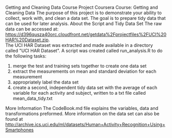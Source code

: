 Getting and Cleaning Data Course Project
Coursera Course: Getting and Cleaning Data
The purpose of this project is to demonstrate your ability to collect, work with, and clean a data set.  The goal is to prepare tidy data that can be used for later analysis.
About the Script and Tidy Data Set
The raw data can be accessed at: https://d396qusza40orc.cloudfront.net/getdata%2Fprojectfiles%2FUCI%20HAR%20Dataset.zip.  
The UCI HAR Dataset was extracted and made available in a directory called "UCI HAR Dataset".
A script was created called run_analysis.R to do the following tasks:
  1. merge the test and training sets together to create one data set
  2. extract the measurements on mean and standard deviation for each measurement
  3. appropriately label the data set
  4. create a second, independent tidy data set with the average of each variable for each activity and subject, written to a txt file called mean_data_tidy.txt

More Information
The CodeBook.md file explains the variables, data and transformations preformed.
More information on the data set can also be found at http://archive.ics.uci.edu/ml/datasets/Human+Activity+Recognition+Using+Smartphones

